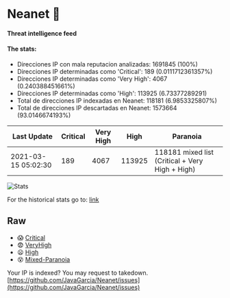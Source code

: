 # Neanet :hocho:
#### Threat intelligence feed
#### The stats:

- Direcciones IP con mala reputacion analizadas: 1691845 (100%)
- Direcciones IP determinadas como 'Critical':  189 (0.0111712361357%)
- Direcciones IP determinadas como 'Very High':  4067 (0.240388451661%)
- Direcciones IP determinadas como 'High':  113925 (6.73377289291)
- Total de direcciones IP indexadas en Neanet:  118181 (6.9853325807%)
- Total de direcciones IP descartadas en Neanet:  1573664 (93.0146674193%)

| Last Update | Critical | Very High | High | Paranoia |
| --- | --- | --- | --- | --- |
| 2021-03-15 05:02:30 | 189 | 4067 | 113925 | 118181 mixed list (Critical + Very High + High)|

![Stats](https://docs.google.com/spreadsheets/d/e/2PACX-1vSnaNMIXVabIpDJjufMlzH7poXnshF3mgd8Is1g9ytUEzVsP5my4Trn8f-xkoLLQ38xpL3HtmUexLo6/pubchart?oid=501124687&format=image)

For the historical stats go to: [link](/stats.csv)
## Raw
- :scream: [Critical](https://raw.githubusercontent.com/JavaGarcia/Neanet/master/blacklists/neanet_critical.txt)
- :fearful: [VeryHigh](https://raw.githubusercontent.com/JavaGarcia/Neanet/master/blacklists/neanet_veryHigh.txtt)
- :frowning: [High](https://raw.githubusercontent.com/JavaGarcia/Neanet/master/blacklists/neanet_high.txt)
- :dizzy_face: [Mixed-Paranoia](https://raw.githubusercontent.com/JavaGarcia/Neanet/master/blacklists/neanet_all.txt)


Your IP is indexed? You may request to takedown. [https://github.com/JavaGarcia/Neanet/issues](https://github.com/JavaGarcia/Neanet/issues)











































































































































































































































































































































































































































































































































































































































































































































































































































































































































































































































































































































































































































































































































































































































































































































































































































































































































































































































































































































































































































































































































































































































































































































































































































































































































































































































































































































































































































































































































































































































































































































































































































































































































































































































































































































































































































































































































































































































































































































































































































































































































































































































































































































































































































































































































































































































































































































































































































































































































































































































































